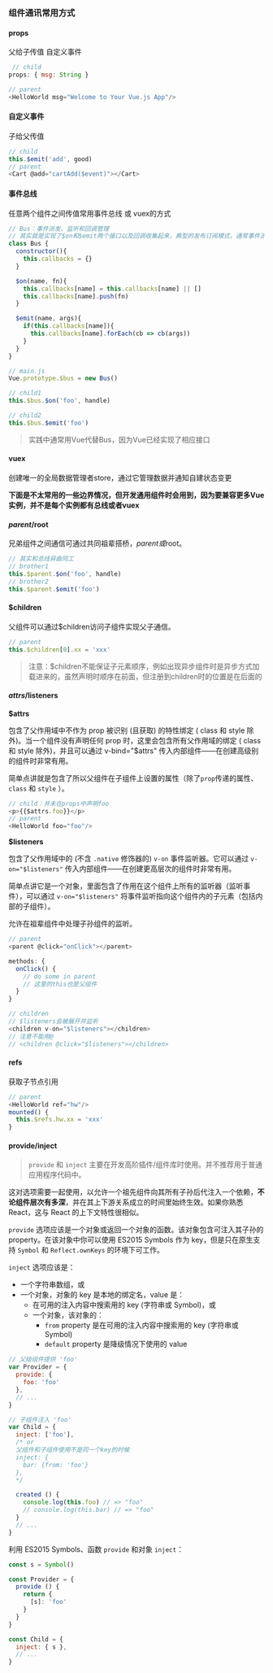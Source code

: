 ### 组件通讯常用方式

#### props

父给子传值 自定义事件

```js
 // child 
props: { msg: String } 

// parent
<HelloWorld msg="Welcome to Your Vue.js App"/>
```

#### 自定义事件

子给父传值

```js
// child
this.$emit('add', good)
// parent
<Cart @add="cartAdd($event)"></Cart>
```

#### 事件总线

任意两个组件之间传值常用事件总线 或 vuex的方式

```js
// Bus：事件派发、监听和回调管理
// 其实就是实现了$on和$emit两个接口以及回调收集起来，典型的发布订阅模式，通常事件派发者和监听者是同一个
class Bus {
  constructor(){
    this.callbacks = {}
  }

  $on(name, fn){
    this.callbacks[name] = this.callbacks[name] || []
    this.callbacks[name].push(fn)
  }

  $emit(name, args){
    if(this.callbacks[name]){
      this.callbacks[name].forEach(cb => cb(args))
    }
  }
}

// main.js
Vue.prototype.$bus = new Bus()

// child1
this.$bus.$on('foo', handle)

// child2
this.$bus.$emit('foo')
```

> 实践中通常用Vue代替Bus，因为Vue已经实现了相应接口

#### vuex

创建唯一的全局数据管理者store，通过它管理数据并通知自建状态变更

**下面是不太常用的一些边界情况，但开发通用组件时会用到，因为要兼容更多Vue实例，并不是每个实例都有总线或者vuex**

#### $parent/$root

兄弟组件之间通信可通过共同祖辈搭桥，$parent或$root。

```js
// 其实和总线异曲同工
// brother1
this.$parent.$on('foo', handle)
// brother2
this.$parent.$emit('foo')
```

#### $children

父组件可以通过$children访问子组件实现父子通信。

```js
// parent
this.$children[0].xx = 'xxx'
```

> 注意：$children不能保证子元素顺序，例如出现异步组件时是异步方式加载进来的，虽然声明时顺序在前面，但注册到children时的位置是在后面的

#### $attrs/$listeners

**$attrs**

包含了父作用域中不作为 prop 被识别 (且获取) 的特性绑定 ( class 和 style 除外)。当一个组件没有声明任何 prop 时，这里会包含所有父作用域的绑定 ( class 和 style 除外)，并且可以通过 v-bind="$attrs" 传入内部组件——在创建高级别的组件时非常有用。

简单点讲就是包含了所以父组件在子组件上设置的属性（除了`prop`传递的属性、`class` 和 `style` ）。

```js
// child：并未在props中声明foo
<p>{{$attrs.foo}}</p>
// parent
<HelloWorld foo="foo"/>
```

**$listeners**

包含了父作用域中的 (不含 `.native` 修饰器的) `v-on` 事件监听器。它可以通过 `v-on="$listeners"` 传入内部组件——在创建更高层次的组件时非常有用。

简单点讲它是一个对象，里面包含了作用在这个组件上所有的监听器（监听事件），可以通过 `v-on="$listeners"` 将事件监听指向这个组件内的子元素（包括内部的子组件）。

允许在祖辈组件中处理子孙组件的监听。

```js
// parent
<parent @click="onClick"></parent>

methods: {
  onClick() {
    // do some in parent
    // 这里的this也是父组件
  }
}

// children
// $listeners会被展开并监听
<children v-on="$listeners"></children>
// 注意不能用@
// <children @click="$listeners"></children>
```

#### refs

获取子节点引用

```js
// parent
<HelloWorld ref="hw"/>
mounted() {
  this.$refs.hw.xx = 'xxx'
}
```

#### provide/inject

> `provide` 和 `inject` 主要在开发高阶插件/组件库时使用。并不推荐用于普通应用程序代码中。

这对选项需要一起使用，以允许一个祖先组件向其所有子孙后代注入一个依赖，**不论组件层次有多深**，并在其上下游关系成立的时间里始终生效。如果你熟悉 React，这与 React 的上下文特性很相似。

`provide` 选项应该是一个对象或返回一个对象的函数。该对象包含可注入其子孙的 property。在该对象中你可以使用 ES2015 Symbols 作为 key，但是只在原生支持 `Symbol` 和 `Reflect.ownKeys` 的环境下可工作。

`inject` 选项应该是：

- 一个字符串数组，或
- 一个对象，对象的 key 是本地的绑定名，value 是：
  - 在可用的注入内容中搜索用的 key (字符串或 Symbol)，或
  - 一个对象，该对象的：
    - `from` property 是在可用的注入内容中搜索用的 key (字符串或 Symbol)
    - `default` property 是降级情况下使用的 value

```js
// 父级组件提供 'foo'
var Provider = {
  provide: {
    foo: 'foo'
  },
  // ...
}

// 子组件注入 'foo'
var Child = {
  inject: ['foo'],
  /* or
  父组件和子组件使用不是同一个key的时候
  inject: {
    bar: {from: 'foo'}
  },
  */

  created () {
    console.log(this.foo) // => "foo"
    // console.log(this.bar) // => "foo"
  }
  // ...
}
```

利用 ES2015 Symbols、函数 `provide` 和对象 `inject`：

```js
const s = Symbol()

const Provider = {
  provide () {
    return {
      [s]: 'foo'
    }
  }
}

const Child = {
  inject: { s },
  // ...
}
```

